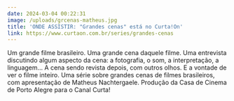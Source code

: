 ```yaml
---
date: 2024-03-04 00:22:31
image: /uploads/grcenas-matheus.jpg
title: 'ONDE ASSISTIR: "Grandes cenas" está no Curta!On'
link: https://www.curtaon.com.br/series/grandes-cenas
---
```

Um grande filme brasileiro. Uma grande cena daquele filme. Uma entrevista discutindo algum aspecto da cena: a fotografia, o som, a interpretação, a linguagem... A cena sendo revista depois, com outros olhos. E a vontade de ver o filme inteiro. Uma série sobre grandes cenas de filmes brasileiros, com apresentação de Matheus Nachtergaele. Produção da Casa de Cinema de Porto Alegre para o Canal Curta!